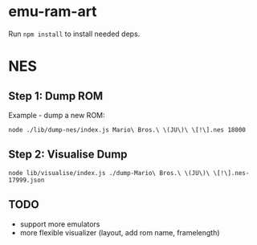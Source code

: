 # emu-ram-art

Run `npm install` to install needed deps.

# NES

## Step 1: Dump ROM

Example - dump a new ROM:

```
node ./lib/dump-nes/index.js Mario\ Bros.\ \(JU\)\ \[!\].nes 18000
```

## Step 2: Visualise Dump

```
node lib/visualise/index.js ./dump-Mario\ Bros.\ \(JU\)\ \[!\].nes-17999.json
```

## TODO

- support more emulators
- more flexible visualizer (layout, add rom name, framelength)
